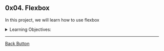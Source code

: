 ## 0x04. Flexbox

<p>In this project, we will learn how to use flexbox</p>
<details>
<summary>Learning Objectives: </summary>
<br>

- What is Flexbox?
- How to convert float positioning to a flex display
- How to horizontally and vertically align elements using Flexbox
- The difference between the main and cross axes
- Properties that work on flex elements vs flex container
- Shorthands for flex
- How to create a new page with flex in mind


</details>

---

[Back Button](https://github.com/FatChicken277/holbertonschool-web_front_end)
